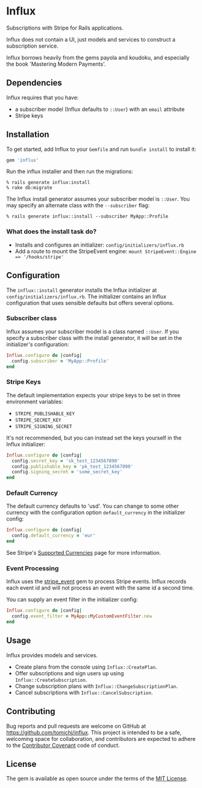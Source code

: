 # Influx

Subscriptions with Stripe for Rails applications. 

Influx does not contain a UI, just models and services to construct a 
subscription service.

Influx borrows heavily from the gems payola and koudoku, and especially 
the book 'Mastering Modern Payments'.

## Dependencies

Influx requires that you have:
* a subscriber model (Influx defaults to `::User`) with an `email` attribute
* Stripe keys

## Installation

To get started, add Influx to your `Gemfile` and run `bundle install` to install it:

```ruby
gem 'influx'
```

Run the influx installer and then run the migrations:

    % rails generate influx:install
    % rake db:migrate

The Influx install generator assumes your subscriber model is `::User`. You may
specify an alternate class with the `--subscriber` flag:

    % rails generate influx::install --subscriber MyApp::Profile


### What does the install task do?

* Installs and configures an initializer: `config/initializers/influx.rb`
* Add a route to mount the StripeEvent engine: `mount StripeEvent::Engine => '/hooks/stripe'`


## Configuration

The `influx::install` generator installs the Influx initializer at 
`config/initializers/influx.rb`. The initializer contains an Influx 
configuration that uses sensible defaults but offers several options.


### Subscriber class

Influx assumes your subscriber model is a class named `::User`. If you 
specify a subscriber class with the install generator, it will be set 
in the initializer's configuration:

```ruby
Influx.configure do |config|
  config.subscriber = 'MyApp::Profile'
end
```


### Stripe Keys

The default implementation expects your stripe keys to be set in three environment variables:

* `STRIPE_PUBLISHABLE_KEY`
* `STRIPE_SECRET_KEY`
* `STRIPE_SIGNING_SECRET`

It's not recommended, but you can instead set the keys yourself in the 
Influx initializer:

```ruby
Influx.configure do |config|
  config.secret_key = 'sk_test_1234567890'
  config.publishable_key = 'pk_test_1234567890'
  config.signing_secret = 'some_secret_key'
end
```


### Default Currency

The default currency defaults to 'usd'. You can change to some other currency 
with the configuration option `default_currency` in the initializer config:

```ruby
Influx.configure do |config|
  config.default_currency = 'eur'
end
```

See Stripe's [Supported Currencies](https://stripe.com/docs/currencies) page 
for more information.


### Event Processing

Influx uses the [stripe_event](https://github.com/integrallis/stripe_event) 
gem to process Stripe events. Influx records each event id and will not
process an event with the same id a second time.

You can supply an event filter in the initializer config:

```ruby
Influx.configure do |config|
  config.event_filter = MyApp::MyCustomEventFilter.new
end
```


## Usage

Influx provides models and services.

* Create plans from the console using `Influx::CreatePlan`.
* Offer subscriptions and sign users up using `Influx::CreateSubscription`.
* Change subscription plans with `Influx::ChangeSubscriptionPlan`.
* Cancel subscriptions with `Influx::CancelSubscription`.


## Contributing

Bug reports and pull requests are welcome on GitHub at 
https://github.com/tomichj/influx. This project is intended to be a safe, 
welcoming space for collaboration, and contributors are expected to adhere to 
the [Contributor Covenant](http://contributor-covenant.org) code of conduct.

## License

The gem is available as open source under the terms of the 
[MIT License](http://opensource.org/licenses/MIT).
